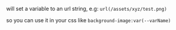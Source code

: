 will set a variable to an url string, e.g: `url(/assets/xyz/test.png)`

so you can use it in your css like `background-image:var(--varName)`
